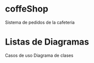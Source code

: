 # coffeShop
Sistema de pedidos de la cafeteria

# Listas de Diagramas
Casos de uso
Diagrama de clases